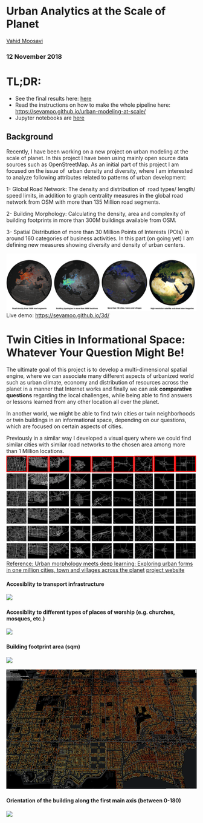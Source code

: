 
# Urban Analytics at the Scale of Planet
[Vahid Moosavi](https://vahidmoosavi.com/)
### 12 November 2018


# TL;DR: 
* See the final results here: [here](https://sevamoo.github.io/urban-modeling-at-scale/urbanmodeling.html)  
* Read the instructions on how to make the whole pipeline here: https://sevamoo.github.io/urban-modeling-at-scale/
* Jupyter notebooks are [here](https://github.com/sevamoo/urban-modeling-at-scale/blob/master/OSM_Buildings_Planet_POI_search_20181112.ipynb)



## Background
Recently, I have been working on a new project on urban modeling at the scale of planet. In this project I have been using mainly open source data sources such as OpenStreetMap. As an initial part of this project I am focused on the issue of  urban density and diversity, where I am interested to analyze following attributes related to patterns of urban development:

1- Global Road Network: The density and distribution of  road types/ length/ speed limits, in addition to graph centrality measures in the global road network from OSM with more than 135 Million road segments.

2- Building Morphology: Calculating the density, area and complexity of building footprints in more than 300M buildings available from OSM.

3- Spatial Distribution of more than 30 Million Points of Interests (POIs) in around 160 categories of business activities. In this part (on going yet) I am defining new measures showing diversity and density of urban centers.


![](Images/planet.png)
Live demo: https://sevamoo.github.io/3d/


# Twin Cities in Informational Space: Whatever Your Question Might Be!
The ultimate goal of this project is to develop a multi-dimensional spatial engine, where we can associate many different aspects of urbanized world such as urban climate, economy and distribution of resources across the planet in a manner that Internet works and finally we can ask **comparative questions** regarding the local challenges, while being able to find answers or lessons learned from any other location all over the planet.

In another world, we might be able to find twin cities or twin neighborhoods or twin buildings in an informational space, depending on our questions, which are focused on certain aspects of cities.

Previously in a similar way I developed a visual query where we could find similar cities with similar road networks to the chosen area among more than 1 Million locations.
![](Images/twin_cities.png)
[Reference: Urban morphology meets deep learning: Exploring urban forms in one million cities, town and villages across the planet](https://arxiv.org/abs/1709.02939)
[project website](https://sevamoo.github.io/cityastext/)



#### Accesiblity to transport infrastructure
![](Images/1.png)

#### Accesiblity to different types of places of worship (e.g. churches, mosques, etc.)
![](Images/2.png)

#### Building footprint area (sqm)
![](Images/4.png)

![](Images/5.png)

#### Orientation of the building along the first main axis (between 0-180)
![](Images/6.png)